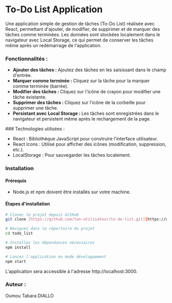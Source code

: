 # To-Do List Application
Une application simple de gestion de tâches (To-Do List) réalisée avec React, permettant d'ajouter, de modifier, de supprimer et de marquer des tâches comme terminées. Les données sont stockées localement dans le navigateur avec Local Storage, ce qui permet de conserver les tâches même après un redémarrage de l'application.

### Fonctionnalités :
<ul>
  <li> <strong>Ajouter des tâches : </strong> Ajoutez des tâches en les saisissant dans le champ d'entrée.</li>
  <li> <strong>Marquer comme terminée : </strong> Cliquez sur la tâche pour la marquer comme terminée (barrée).</li>
  <li> <strong> Modifier des tâches : </strong> Cliquez sur l'icône de crayon pour modifier une tâche existante.</li>
  <li> <strong> Supprimer des tâches :  </strong> Cliquez sur l'icône de la corbeille pour supprimer une tâche.</li>
  <li> <strong> Persistant avec Local Storage : </strong> Les tâches sont enregistrées dans le navigateur et persistent même après le rechargement de la page.</li>
</ul>
### Technologies utilisées :
<ul>
  <li>React : Bibliothèque JavaScript pour construire l'interface utilisateur.</li>
  <li>React Icons : Utilisé pour afficher des icônes (modification, suppression, etc.).</li>
  <li>LocalStorage : Pour sauvegarder les tâches localement.</li>
</ul>

### Installation

#### Prérequis

- Node.js et npm doivent être installés sur votre machine.

#### Étapes d'installation

```bash
# Clonez le projet depuis GitHub
git clone [https://github.com/ton-utilisateur/to-do-list.git](https://github.com/OTabara/TodoList)

# Naviguez dans le répertoire du projet
cd todo_list

# Installez les dépendances nécessaires
npm install

# Lancez l'application en mode développement
npm start
```
L'application sera accessible à l'adresse http://localhost:3000.

### Auteur :
Oumou Tabara DIALLO
